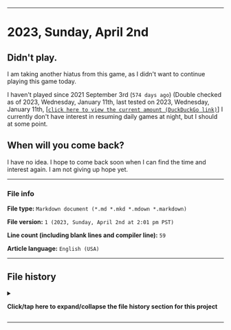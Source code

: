   
***

# 2023, Sunday, April 2nd

## Didn't play.

I am taking another hiatus from this game, as I didn't want to continue playing this game today.

I haven't played since 2021 September 3rd (`574 days ago`) (Double checked as of 2023, Wednesday, January 11th, last tested on 2023, Wednesday, January 11th, [[`click here to view the current amount (DuckDuckGo link)`]](https://duckduckgo.com/?q=Days+since+September+3rd+2021&t=ffab&ia=answer) I currently don't have interest in resuming daily games at night, but I should at some point.

## When will you come back?

I have no idea. I hope to come back soon when I can find the time and interest again. I am not giving up hope yet.

***

### File info

**File type:** `Markdown document (*.md *.mkd *.mdown *.markdown)`

**File version:** `1 (2023, Sunday, April 2nd at 2:01 pm PST)`

**Line count (including blank lines and compiler line):** `59`

**Article language:** `English (USA)`

***

## File history

<details><summary><p lang="en"><b>Click/tap here to expand/collapse the file history section for this project</b></p></summary>

<details><summary><p lang="en"><b>Version 1 (2023, Sunday, April 2nd at 2:01 pm PST)</b></p></summary>

**This version was made by:** [`@seanpm2001`](https://github.com/seanpm2001/)

> Changes:

- [x] Started the file
- [x] Added the title section
- [x] Added the `didn't play` section
- [x] Added the `when will you come back?` section
- [x] Added the `file info` section
- - [x] Added the file type
- - [x] Added the version number
- - [x] Added the version date
- - [x] Added the line count
- - [x] Added the language indicator
- [x] Added the `file history` section
- - [x] Added an entry for version 1
- [ ] No other changes in version 1

</details>

</details>

***
